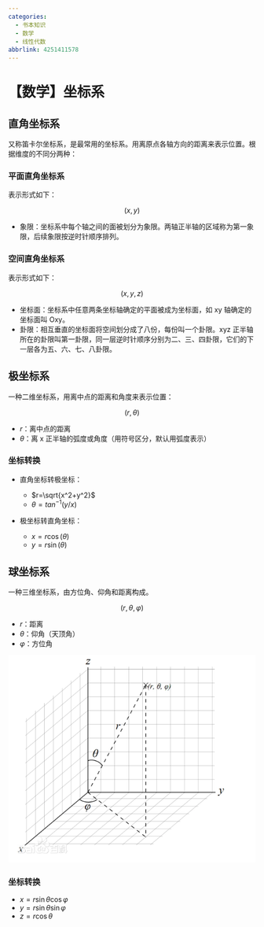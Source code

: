 ```yaml
---
categories:
  - 书本知识
  - 数学
  - 线性代数
abbrlink: 4251411578
---
```


# 【数学】坐标系

## 直角坐标系

又称笛卡尔坐标系，是最常用的坐标系。用离原点各轴方向的距离来表示位置。根据维度的不同分两种：

### 平面直角坐标系

表示形式如下：

$$(x,y)$$

- 象限：坐标系中每个轴之间的面被划分为象限。两轴正半轴的区域称为第一象限，后续象限按逆时针顺序排列。

### 空间直角坐标系

表示形式如下：

$$(x,y,z)$$

- 坐标面：坐标系中任意两条坐标轴确定的平面被成为坐标面，如 xy 轴确定的坐标面叫 Oxy。
- 卦限：相互垂直的坐标面将空间划分成了八份，每份叫一个卦限。xyz 正半轴所在的卦限叫第一卦限，同一层逆时针顺序分别为二、三、四卦限，它们的下一层各为五、六、七、八卦限。

## 极坐标系

一种二维坐标系，用离中点的距离和角度来表示位置：

$$(r,\theta)$$

- $r$：离中点的距离
- $\theta$：离 x 正半轴的弧度或角度（用符号区分，默认用弧度表示）

### 坐标转换

- 直角坐标转极坐标：

  - $r=\sqrt{x^2+y^2}$
  - $\theta=tan^{-1}(y/x)$

- 极坐标转直角坐标：

  - $x = r\cos(\theta)$
  - $y = r\sin(\theta)$

## 球坐标系

一种三维坐标系，由方位角、仰角和距离构成。

$$
(r,\theta,\varphi)
$$

- $r$：距离
- $\theta$：仰角（天顶角）
- $\varphi$：方位角

![](../../../../assets/images/3ac79f3df8dcd100e059aca17a8b4710b8122f6c.webp)

### 坐标转换

- $x=r\sin{\theta}\cos{\varphi}$
- $y=r\sin{\theta}\sin{\varphi}$
- $z=r\cos{\theta}$